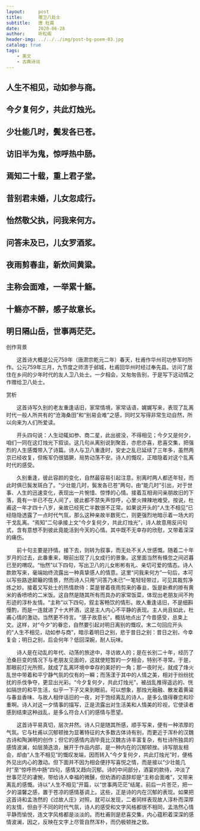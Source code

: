 ```yaml
---
layout:     post
title:      赠卫八处士
subtitle:   唐 杜甫
date:       2020-06-28
author:     听松阁
header-img: ../../../img/post-bg-poem-03.jpg
catalog: true
tags:
    - 美文
    - 古典诗词
---
```


## 人生不相见，动如参与商。
## 今夕复何夕，共此灯烛光。
## 少壮能几时，鬓发各已苍。
## 访旧半为鬼，惊呼热中肠。
## 焉知二十载，重上君子堂。
## 昔别君未婚，儿女忽成行。
## 怡然敬父执，问我来何方。
## 问答未及已，儿女罗酒浆。
## 夜雨剪春韭，新炊间黄粱。
## 主称会面难，一举累十觞。
## 十觞亦不醉，感子故意长。
## 明日隔山岳，世事两茫茫。





创作背景

　　这首诗大概是公元759年（唐肃宗乾元二年）春天，杜甫作华州司功参军时所作。公元759年三月，九节度之师溃于邺城，杜甫回华州时经过奉先县。访问了居住在乡间的少年时代的友人卫八处士。一夕相会，又匆匆告别，于是写下这动情之作赠给卫八处士。





赏析



　　这首诗写久别的老友重逢话旧，家常情境，家常话语，娓娓写来，表现了乱离时代一般人所共有的“沧海桑田”和“别易会难”之感，同时又写得非常生动自然，所以向来为人们所爱读。　



　　开头四句说：人生动辄如参、商二星，此出彼没，不得相见；今夕又是何夕，咱们一同在这灯烛光下叙谈。这几句从离别说到聚首，亦悲亦喜，悲喜交集，把强烈的人生感慨带入了诗篇。诗人与卫八重逢时，安史之乱已延续了三年多，虽然两京已经收复，但叛军仍很猖獗，局势动荡不安。诗人的慨叹，正暗隐着对这个乱离时代的感受。　



　　久别重逢，彼此容颜的变化，自然最容易引起注意。别离时两人都还年轻，而此时俱已鬓发斑白了。“少壮能几时，鬓发各已苍”两句，由“能几时”引出，对于世事、人生的迅速变化，表现出一片惋惜、惊悸的心情。接着互相询问亲朋故旧的下落，竟有一半已不在人间了，彼此都不禁失声惊呼，心里火辣辣地难受。按说，杜甫这一年才四十八岁，亲故已经死亡半数很不正常。如果说开头的“人生不相见”已经隐隐透露了一点时代气氛，那么这种亲故半数死亡，则更强烈地暗示着一场大的干戈乱离。“焉知”二句承接上文“今夕复何夕，共此灯烛光”，诗人故意用反问句式，含有意想不到彼此竟能活到今天的心情。其中既不无幸存的欣慰，又带着深深的痛伤。



　　前十句主要是抒情。接下去，则转为叙事，而无处不关人世感慨。随着二十年岁月的过去，此番重来，眼前出现了儿女成行的景象。这里面当然有倏忽之间迟暮已至的喟叹。“怡然”以下四句，写出卫八的儿女彬彬有礼、亲切可爱的情态。诗人款款写来，毫端始终流露出一种真挚感人的情意。这里“问我来何方”一句后，本可以写些路途颠簸的情景，然而诗人只用“问答乃未已”一笔轻轻带过，可见其裁剪净炼之妙。接着又写处士的热情款待：菜是冒着夜雨剪来的春韭，饭是新煮的掺有黄米的香喷喷的二米饭。这自然是随其所有而具办的家常饭菜，体现出老朋友间不拘形迹的淳朴友情。“主称”以下四句，叙主客畅饮的情形。故人重逢话旧，不是细斟慢酌，而是一连就进了十大杯酒，这是主人内心不平静的表现。主人尚且如此，杜甫心情的激动，当然更不待言。“感子故意长”，概括地点出了今昔感受，总束上文。这样，对“今夕”的眷恋，自然要引起对明日离别的慨叹。末二句回应开头的“人生不相见，动如参与商”，暗示着明日之别，悲于昔日之别：昔日之别，今幸复会；明日之别，后会何年？低回深婉，耐人玩味。



　　诗人是在动乱的年代、动荡的旅途中，寻访故人的；是在长别二十年，经历了沧桑巨变的情况下与老朋友见面的，这就使短暂的一夕相会，特别不寻常。于是，那眼前灯光所照，就成了乱离环境中幸存的美好的一角；那一夜时光，就成了烽火乱世中带着和平宁静气氛的仅有的一瞬；而荡漾于其中的人情之美，相对于纷纷扰扰的杀伐争夺，更显出光彩。“今夕复何夕，共此灯烛光”，被战乱推得遥远的、恍如隔世的和平生活，似乎一下子又来到眼前。可以想象，那烛光融融、散发着黄粱与春韭香味、与故人相伴话旧的一夜，对于饱经离乱的诗人，是多么值得眷恋和珍重啊。诗人对这一夕情事的描写，正是流露出对生活美和人情美的珍视，它使读者感到结束这种战乱，是多么符合人们的感情与愿望。



　　这首诗平易真切，层次井然。诗人只是随其所感，顺手写来，便有一种浓厚的气氛。它与杜甫以沉郁顿挫为显著特征的大多数古体诗有别，而更近于浑朴的汉魏古诗和陶渊明的创作；但它的感情内涵毕竟比汉魏古诗丰富复杂，有杜诗所独具的感情波澜，如层漪迭浪，展开于作品内部，是一种内在的沉郁顿挫。诗写朋友相会，却由“人生不相见”的慨叹发端，因而转入“今夕复何夕，共此灯烛光”时，便格外见出内心的激动。但下面并不因为相会便抒写喜悦之情，而是接以“少壮能几时”至“惊呼热中肠”四句，感情又趋向沉郁。诗的中间部分，酒宴的款待，冲淡了世事茫茫的凄惋，带给诗人幸福的微醺，但劝酒的语辞却是“主称会面难”，又带来离乱的感慨。诗以“人生不相见”开篇，以“世事两茫茫”结尾，前后一片苍茫，把一夕的温馨之感，置于苍凉的感情基调上。这些，正是诗的内在沉郁的表现。如果把这首诗和孟浩然的《过故人庄》对照，就可以发现，二者同样表现故人淳朴而深厚的友情，但由于不同的时代气氛，诗人的感受和文字风格都很不相同，孟浩然心情平静而愉悦，连文字风格都是淡淡的。而杜甫则是悲喜交集，内心蕴积着深深的感情波澜，因之，反映在文字上尽管自然浑朴，而仍极顿挫之致。
